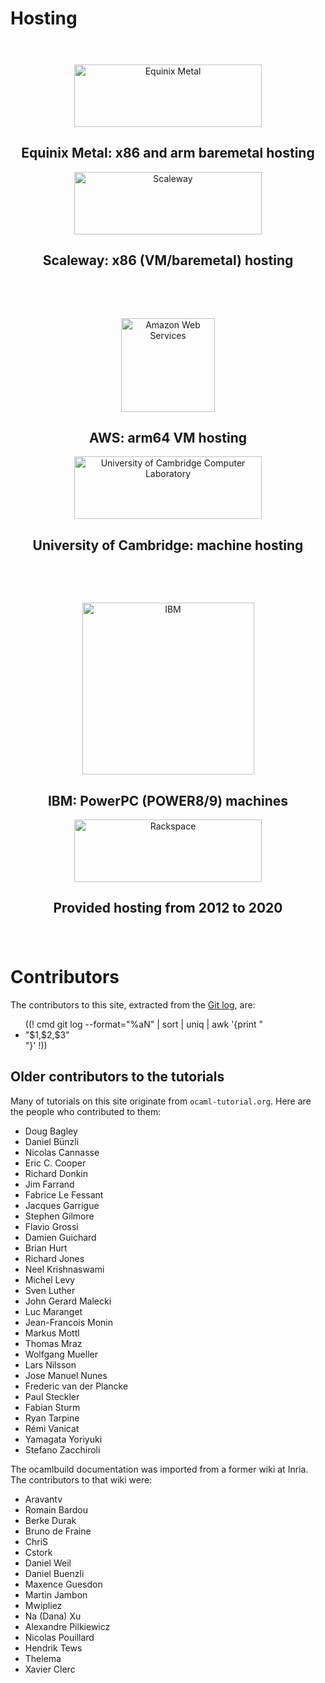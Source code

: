 <!-- ((! set title Contributors !)) -->

Hosting
=======

<div class="container">
  <div style="padding: 24px 0px" class="row">
    <div class="span6">
      <p style="text-align: center;"><img width="300" height="100" src="/img/equinix-metal_440x105.png" alt="Equinix Metal"></p>
      <h2 class="lead"style="text-align: center;">Equinix Metal: x86 and arm baremetal hosting</h2>
    </div>
    <div class="span6">
      <p style="text-align: center;"><img width="300" height="100" src="/img/scaleway_456x110.png" alt="Scaleway"></p>
      <h2 class="lead"style="text-align: center;">Scaleway: x86 (VM/baremetal) hosting</h2>
    </div>
  </div>
  <div style="padding: 24px 0px" class="row">
    <div class="span6">
      <p style="text-align: center;"><img width="150" src="/img/aws_300x180.png" alt="Amazon Web Services"></p>
      <h2 class="lead"style="text-align: center;">AWS: arm64 VM hosting</h2>
    </div>
    <div class="span6">
      <p style="text-align: center;"><img width="300" height="100" src="/img/uni-of-cam-computer-lab_488x169.png" alt="University of Cambridge Computer Laboratory"></p>
      <h2 class="lead"style="text-align: center;">University of Cambridge: machine hosting</h2>
    </div>
  </div>
  <div style="padding: 24px 0px" class="row">
    <div class="span6">
      <p style="text-align: center;"><img width="275" src="/img/ibm_390x186.jpg" alt="IBM"></p>
      <h2 class="lead"style="text-align: center;">IBM: PowerPC (POWER8/9) machines</h2>
    </div>
    <div class="span6">
      <p style="text-align: center;"><img width="300" height="100" src="/img/rackspace_300x109.jpg" alt="Rackspace"></p>
      <h2 class="lead"style="text-align: center;">Provided hosting from 2012 to 2020</h2>
    </div>
  </div>
</div>


Contributors
============

The contributors to this site, extracted from the
[Git log](https://github.com/ocaml/ocaml.org/commits/master), are:

<ul>
((! cmd git log --format="%aN" | sort | uniq | awk '{print "<li>"$1,$2,$3"</li>"}' !))
</ul>


Older contributors to the tutorials
-----------------------------------

Many of tutorials on this site originate from `ocaml-tutorial.org`.  Here are
the people who contributed to them:

* Doug Bagley
* Daniel Bünzli
* Nicolas Cannasse
* Eric C. Cooper
* Richard Donkin
* Jim Farrand
* Fabrice Le Fessant
* Jacques Garrigue
* Stephen Gilmore
* Flavio Grossi
* Damien Guichard
* Brian Hurt
* Richard Jones
* Neel Krishnaswami
* Michel Levy
* Sven Luther
* John Gerard Malecki
* Luc Maranget
* Jean-Francois Monin
* Markus Mottl
* Thomas Mraz
* Wolfgang Mueller
* Lars Nilsson
* Jose Manuel Nunes
* Frederic van der Plancke
* Paul Steckler
* Fabian Sturm
* Ryan Tarpine
* Rémi Vanicat
* Yamagata Yoriyuki
* Stefano Zacchiroli

The ocamlbuild documentation was imported from a former wiki at
Inria. The contributors to that wiki were:

* Aravantv
* Romain Bardou
* Berke Durak
* Bruno de Fraine
* ChriS
* Cstork
* Daniel Weil
* Daniel Buenzli
* Maxence Guesdon
* Martin Jambon
* Mwipliez
* Na (Dana) Xu
* Alexandre Pilkiewicz
* Nicolas Pouillard
* Hendrik Tews
* Thelema
* Xavier Clerc

